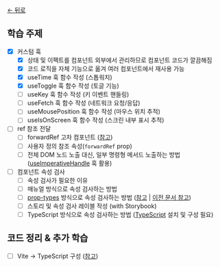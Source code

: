 [← 뒤로](../README.md)

## 학습 주제

- [x] 커스텀 훅
  - [x] 상태 및 이펙트를 컴포넌트 외부에서 관리하므로 컴포넌트 코드가 깔끔해짐
  - [x] 코드 로직을 자체 기능으로 옮겨 여러 컴포넌트에서 재사용 가능
  - [x] useTime 훅 함수 작성 (스톱워치)
  - [x] useToggle 훅 함수 작성 (토글 기능)
  - [ ] useKey 훅 함수 작성 (키 이벤트 핸들링)
  - [ ] useFetch 훅 함수 작성 (네트워크 요청/응답)
  - [ ] useMousePosition 훅 함수 작성 (마우스 위치 추적)
  - [ ] useIsOnScreen 훅 함수 작성 (스크린 내부 표시 추적)
- [ ] ref 참조 전달
  - [ ] forwardRef 고차 컴포넌트 ([참고](https://react.dev/reference/react/forwardRef))
  - [ ] 사용자 정의 참조 속성(`forwardRef` prop)
  - [ ] 전체 DOM 노드 노출 대신, 일부 명령형 메서드 노출하는 방법 ([useImperativeHandle](https://react.dev/reference/react/useImperativeHandle) 훅 활용)
- [ ] 컴포넌트 속성 검사
  - [ ] 속성 검사가 필요한 이유
  - [ ] 매뉴얼 방식으로 속성 검사하는 방법
  - [ ] [prop-types](https://www.npmjs.com/package/prop-types) 방식으로 속성 검사하는 방법 ([참고](https://react.dev/reference/react/Component#static-proptypes) | [이전 문서 참고](https://ko.legacy.reactjs.org/docs/typechecking-with-proptypes.html#gatsby-focus-wrapper))
  - [ ] 스토리 및 속성 검사 레이블 작성 (with Storybook)
  - [ ] TypeScript 방식으로 속성 검사하는 방법 ([TypeScript](https://typescriptlang.org) 설치 및 구성 필요)

## 코드 정리 & 추가 학습

- [ ] Vite → TypeScript 구성 ([참고](https://www.notion.so/euid/TypeScript-8dbbc74b79344dc8b048d98bfe34a3f3?pvs=4))

